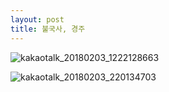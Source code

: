 ```yaml
---
layout: post
title: 불국사, 경주
---
```


![kakaotalk_20180203_1222128663](https://user-images.githubusercontent.com/26464535/35764016-a045fa2c-08fb-11e8-8f53-412e994133f4.jpg)


![kakaotalk_20180203_220134703](https://user-images.githubusercontent.com/26464535/35767344-18b889ac-092e-11e8-8206-505cbee88e27.jpg)
